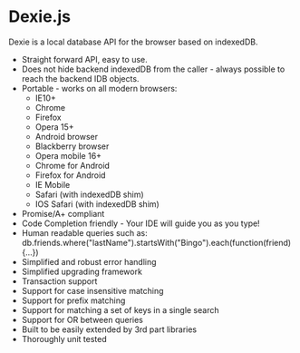Dexie.js
========

Dexie is a local database API for the browser based on indexedDB.
 * Straight forward API, easy to use.
 * Does not hide backend indexedDB from the caller - always possible to reach the backend IDB objects.
 * Portable - works on all modern browsers:
   * IE10+
   * Chrome
   * Firefox
   * Opera 15+
   * Android browser
   * Blackberry browser
   * Opera mobile 16+
   * Chrome for Android
   * Firefox for Android
   * IE Mobile
   * Safari (with indexedDB shim)
   * IOS Safari (with indexedDB shim)
 * Promise/A+ compliant
 * Code Completion friendly - Your IDE will guide you as you type!
 * Human readable queries such as: db.friends.where("lastName").startsWith("Bingo").each(function(friend){...})
 * Simplified and robust error handling
 * Simplified upgrading framework
 * Transaction support
 * Support for case insensitive matching
 * Support for prefix matching
 * Support for matching a set of keys in a single search
 * Support for OR between queries
 * Built to be easily extended by 3rd part libraries
 * Thoroughly unit tested
